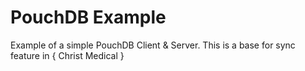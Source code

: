# PouchDB Example
Example of a simple PouchDB Client &amp; Server. This is a base for sync feature in { Christ Medical }

